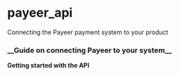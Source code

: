 # payeer_api
Connecting the Payeer payment system to your product

<h3>__Guide on connecting Payeer to your system__</h3>

__Getting started with the API__
